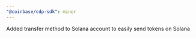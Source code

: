 ```yaml
---
"@coinbase/cdp-sdk": minor
---
```


Added transfer method to Solana account to easily send tokens on Solana
